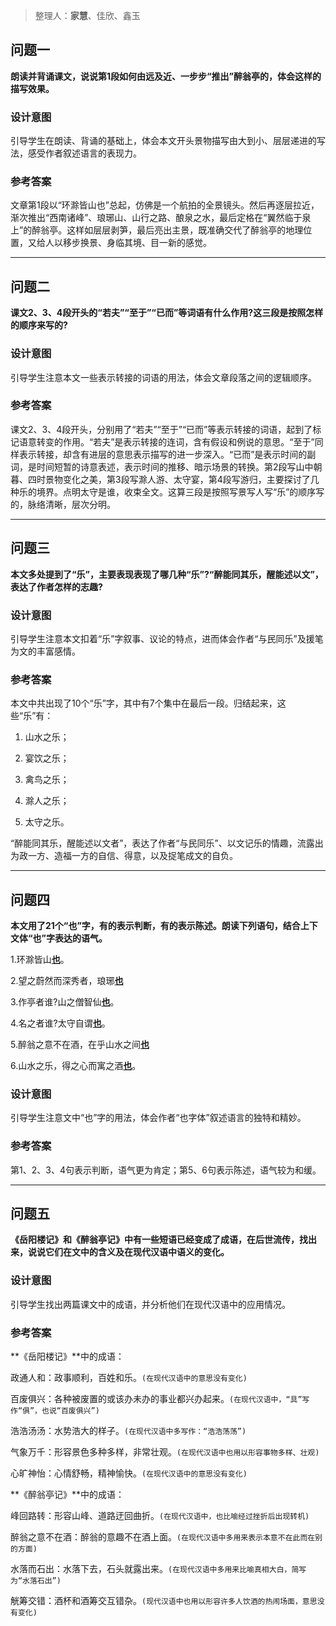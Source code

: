 

>  整理人：**家慧**、佳欣、鑫玉

## 问题一

**朗读并背诵课文，说说第1段如何由远及近、一步步“推出”醉翁亭的，体会这样的描写效果。**

### 设计意图

引导学生在朗读、背诵的基础上，体会本文开头景物描写由大到小、层层递进的写法，感受作者叙述语言的表现力。

### 参考答案

文章第1段以“环滁皆山也”总起，仿佛是一个航拍的全景镜头。然后再逐层拉近，渐次推出“西南诸峰”、琅琊山、山行之路、酿泉之水，最后定格在“翼然临于泉上”的醉翁亭。这样如层层剥笋，最后亮出主景，既准确交代了醉翁亭的地理位置，又给人以移步换景、身临其境、目一新的感觉。



------



## 问题二

**课文2、3、4段开头的“若夫”“至于”“已而”等词语有什么作用?这三段是按照怎样的顺序来写的?**

### 设计意图

引导学生注意本文一些表示转接的词语的用法，体会文章段落之间的逻辑顺序。

### 参考答案

课文2、3、4段开头，分别用了“若夫”“至于”“已而”等表示转接的词语，起到了标记语意转变的作用。“若夫”是表示转接的连词，含有假设和例说的意思。“至于”同样表示转接，却含有进层的意思表示描写的进一步深入。“已而”是表示时间的副词，是时间短暂的诗意表述，表示时间的推移、暗示场景的转换。第2段写山中朝暮、四时景物变化之美，第3段写滁人游、太守宴，第4段写游归，主要探讨了几种乐的境界。点明太守是谁，收束全文。这算三段是按照写景写人写“乐”的顺序写的，脉络清晰，层次分明。



------



## 问题三

**本文多处提到了“乐”，主要表现表现了哪几种“乐”?“醉能同其乐，醒能述以文”，表达了作者怎样的志趣?**

### 设计意图

引导学生注意本文扣着“乐”字叙事、议论的特点，进而体会作者“与民同乐”及援笔为文的丰富感情。

### 参考答案

本文中共出现了10个“乐”字，其中有7个集中在最后一段。归结起来，这些“乐”有：

1. 山水之乐；

2. 宴饮之乐；

3. 禽鸟之乐；

4. 滁人之乐；

5. 太守之乐。

“醉能同其乐，醒能述以文者”，表达了作者“与民同乐”、以文记乐的情趣，流露出为政一方、造福一方的自信、得意，以及捉笔成文的自负。



------



## 问题四

**本文用了21个“也”字，有的表示判断，有的表示陈述。朗读下列语句，结合上下文体“也”字表达的语气。**

1.环滁皆山<u>**也**</u>。

2.望之蔚然而深秀者，琅琊<u>**也**</u>

3.作亭者谁?山之僧智仙<u>**也**</u>。

4.名之者谁?太守自谓<u>**也**</u>。

5.醉翁之意不在酒，在乎山水之间<u>**也**</u>

6.山水之乐，得之心而寓之酒<u>**也**</u>。

### 设计意图

引导学生注意文中“也”字的用法，体会作者“也字体”叙述语言的独特和精妙。

### 参考答案

第1、2、3、4句表示判断，语气更为肯定；第5、6句表示陈述，语气较为和缓。



------



## 问题五

**《岳阳楼记》和《醉翁亭记》中有一些短语已经变成了成语，在后世流传，找出来，说说它们在文中的含义及在现代汉语中语义的变化。**

### 设计意图

引导学生找出两篇课文中的成语，并分析他们在现代汉语中的应用情况。

### 参考答案

**《岳阳楼记》**中的成语：

政通人和：政事顺利，百姓和乐。`(在现代汉语中的意思没有变化)`

百废俱兴：各种被废置的或该办未办的事业都兴办起来。`(在现代汉语中，“具”写作“俱”，也说“百废俱兴”)`

浩浩汤汤：水势浩大的样子。`(在现代汉语中多写作：“浩浩荡荡”)`

气象万千：形容景色多种多样，非常壮观。`(在现代汉语中也用以形容事物多样、壮观)`

心旷神怡：心情舒畅，精神愉快。`(在现代汉语中的意思没有变化)`

**《醉翁亭记》**中的成语：

峰回路转：形容山峰、道路迂回曲折。`(在现代汉语中，也比喻经过挫折后出现转机)`

醉翁之意不在酒：醉翁的意趣不在酒上面。`(在现代汉语中多用来表示本意不在此而在别的方面)`

水落而石出：水落下去，石头就露出来。`(在现代汉语中多用来比喻真相大白，简写为“水落石出”)`

觥筹交错：酒杯和酒筹交互错杂。`(现代汉语中也用以形容许多人饮酒的热闹场面，意思没有变化)`